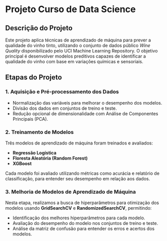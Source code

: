# Projeto Curso de Data Science

## Descrição do Projeto

Este projeto aplica técnicas de aprendizado de máquina para prever a qualidade do vinho tinto, utilizando o conjunto de dados público *Wine Quality* disponibilizado pelo UCI Machine Learning Repository. O objetivo principal é desenvolver modelos preditivos capazes de identificar a qualidade do vinho com base em variações químicas e sensoriais. 

## Etapas do Projeto

### 1. Aquisição e Pré-processamento dos Dados

- Normalização das variáveis para melhorar o desempenho dos modelos.
- Divisão dos dados em conjuntos de treino e teste.
- Redução opcional de dimensionalidade com Análise de Componentes Principais (PCA).

### 2. Treinamento de Modelos

Três modelos de aprendizado de máquina foram treinados e avaliados:

- **Regressão Logística**
- **Floresta Aleatória (Random Forest)**
- **XGBoost**

Cada modelo foi avaliado utilizando métricas como acurácia e relatório de classificação, para entender seu desempenho em relação aos dados.

### 3. Melhoria de Modelos de Aprendizado de Máquina

Nesta etapa, realizamos a busca de hiperparâmetros para otimização dos modelos usando **GridSearchCV** e **RandomizedSearchCV**, permitindo:

- Identificação dos melhores hiperparâmetros para cada modelo.
- Avaliação do desempenho do modelo nos conjuntos de treino e teste.
- Análise da matriz de confusão para entender os erros e acertos dos modelos.
